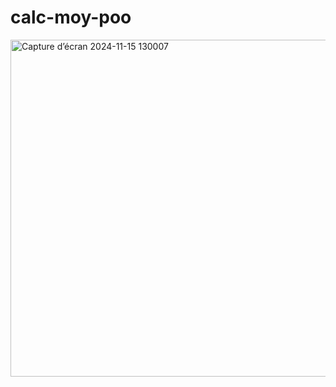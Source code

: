 # calc-moy-poo
<img width="539" alt="Capture d’écran 2024-11-15 130007" src="https://github.com/user-attachments/assets/fb0346a4-51bd-4bd3-ab4f-c63affe18acd">
